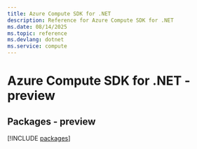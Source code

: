 ```yaml
---
title: Azure Compute SDK for .NET
description: Reference for Azure Compute SDK for .NET
ms.date: 08/14/2025
ms.topic: reference
ms.devlang: dotnet
ms.service: compute
---
```

# Azure Compute SDK for .NET - preview
## Packages - preview
[!INCLUDE [packages](compute-index.md)]